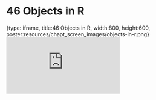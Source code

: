 # 46 Objects in R
 
{type: iframe, title:46 Objects in R, width:800, height:600, poster:resources/chapt_screen_images/objects-in-r.png}
![](https://datatrail-jhu.github.io/DataTrail/no_toc/objects-in-r.html)
 

 
